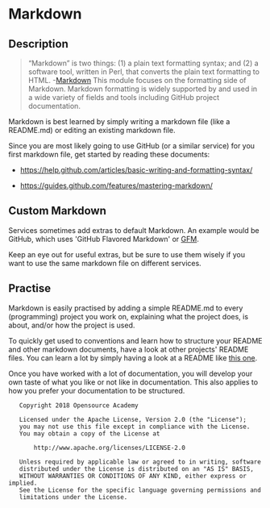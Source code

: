 # Markdown
## Description
> “Markdown” is two things: (1) a plain text formatting syntax; and (2) a software tool, written in Perl, that converts the plain text formatting to HTML. -[Markdown](https://daringfireball.net/projects/markdown/)
This module focuses on the formatting side of Markdown. Markdown formatting is widely supported by and used in a wide variety of fields and tools including GitHub project documentation.

Markdown is best learned by simply writing a markdown file (like a README.md) or editing an existing markdown file.

Since you are most likely going to use GitHub (or a similar service) for you first markdown file, get started by reading these documents:

- https://help.github.com/articles/basic-writing-and-formatting-syntax/

- https://guides.github.com/features/mastering-markdown/

## Custom Markdown
Services sometimes add extras to default Markdown. An example would be GitHub, which uses 'GitHub Flavored Markdown' or [GFM](https://guides.github.com/features/mastering-markdown/#GitHub-flavored-markdown).

Keep an eye out for useful extras, but be sure to use them wisely if you want to use the same markdown file on different services.

## Practise
Markdown is easily practised by adding a simple README.md to every (programming) project you work on, explaining what the project does, is about, and/or how the project is used.

To quickly get used to conventions and learn how to structure your README and other markdown documents, have a look at other projects' README files. You can learn a lot by simply having a look at a README like [this one](https://github.com/syl20bnr/spacemacs/blob/master/README.md).

Once you have worked with a lot of documentation, you will develop your own taste of what you like or not like in documentation. This also applies to how you prefer your documentation to be structured.

```
   Copyright 2018 Opensource Academy

   Licensed under the Apache License, Version 2.0 (the "License");
   you may not use this file except in compliance with the License.
   You may obtain a copy of the License at

       http://www.apache.org/licenses/LICENSE-2.0

   Unless required by applicable law or agreed to in writing, software
   distributed under the License is distributed on an "AS IS" BASIS,
   WITHOUT WARRANTIES OR CONDITIONS OF ANY KIND, either express or implied.
   See the License for the specific language governing permissions and
   limitations under the License.
```
